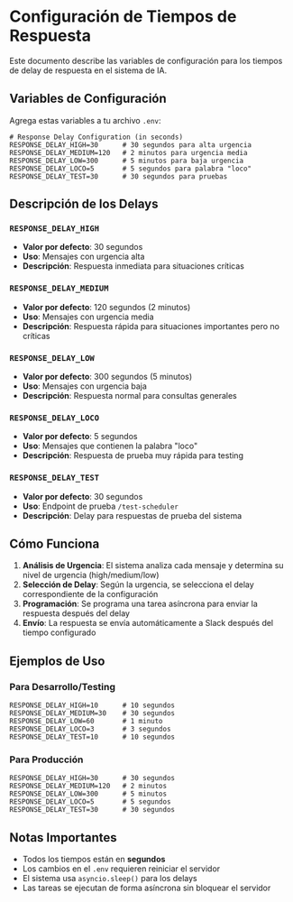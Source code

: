 # Configuración de Tiempos de Respuesta

Este documento describe las variables de configuración para los tiempos de delay de respuesta en el sistema de IA.

## Variables de Configuración

Agrega estas variables a tu archivo `.env`:

```env
# Response Delay Configuration (in seconds)
RESPONSE_DELAY_HIGH=30      # 30 segundos para alta urgencia
RESPONSE_DELAY_MEDIUM=120   # 2 minutos para urgencia media
RESPONSE_DELAY_LOW=300      # 5 minutos para baja urgencia
RESPONSE_DELAY_LOCO=5       # 5 segundos para palabra "loco"
RESPONSE_DELAY_TEST=30      # 30 segundos para pruebas
```

## Descripción de los Delays

### `RESPONSE_DELAY_HIGH`
- **Valor por defecto**: 30 segundos
- **Uso**: Mensajes con urgencia alta
- **Descripción**: Respuesta inmediata para situaciones críticas

### `RESPONSE_DELAY_MEDIUM`
- **Valor por defecto**: 120 segundos (2 minutos)
- **Uso**: Mensajes con urgencia media
- **Descripción**: Respuesta rápida para situaciones importantes pero no críticas

### `RESPONSE_DELAY_LOW`
- **Valor por defecto**: 300 segundos (5 minutos)
- **Uso**: Mensajes con urgencia baja
- **Descripción**: Respuesta normal para consultas generales

### `RESPONSE_DELAY_LOCO`
- **Valor por defecto**: 5 segundos
- **Uso**: Mensajes que contienen la palabra "loco"
- **Descripción**: Respuesta de prueba muy rápida para testing

### `RESPONSE_DELAY_TEST`
- **Valor por defecto**: 30 segundos
- **Uso**: Endpoint de prueba `/test-scheduler`
- **Descripción**: Delay para respuestas de prueba del sistema

## Cómo Funciona

1. **Análisis de Urgencia**: El sistema analiza cada mensaje y determina su nivel de urgencia (high/medium/low)
2. **Selección de Delay**: Según la urgencia, se selecciona el delay correspondiente de la configuración
3. **Programación**: Se programa una tarea asíncrona para enviar la respuesta después del delay
4. **Envío**: La respuesta se envía automáticamente a Slack después del tiempo configurado

## Ejemplos de Uso

### Para Desarrollo/Testing
```env
RESPONSE_DELAY_HIGH=10      # 10 segundos
RESPONSE_DELAY_MEDIUM=30    # 30 segundos
RESPONSE_DELAY_LOW=60       # 1 minuto
RESPONSE_DELAY_LOCO=3       # 3 segundos
RESPONSE_DELAY_TEST=10      # 10 segundos
```

### Para Producción
```env
RESPONSE_DELAY_HIGH=30      # 30 segundos
RESPONSE_DELAY_MEDIUM=120   # 2 minutos
RESPONSE_DELAY_LOW=300      # 5 minutos
RESPONSE_DELAY_LOCO=5       # 5 segundos
RESPONSE_DELAY_TEST=30      # 30 segundos
```

## Notas Importantes

- Todos los tiempos están en **segundos**
- Los cambios en el `.env` requieren reiniciar el servidor
- El sistema usa `asyncio.sleep()` para los delays
- Las tareas se ejecutan de forma asíncrona sin bloquear el servidor 
